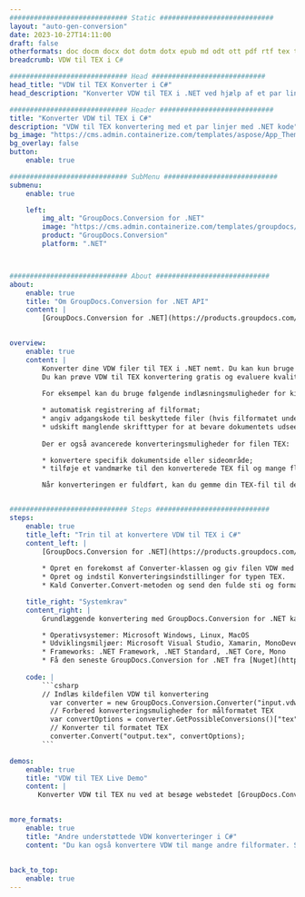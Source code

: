 ```yaml
---
############################# Static ############################
layout: "auto-gen-conversion"
date: 2023-10-27T14:11:00
draft: false
otherformats: doc docm docx dot dotm dotx epub md odt ott pdf rtf tex txt vdx vsdm vsdx vssm vssx vstm vstx vsx vtx xps
breadcrumb: VDW til TEX i C#

############################# Head ############################
head_title: "VDW til TEX Konverter i C#"
head_description: "Konverter VDW til TEX i .NET ved hjælp af et par linjer kode. Brug GroupDocs Document Conversion API til at konvertere over 160 filformater."

############################# Header ############################
title: "Konverter VDW til TEX i C#"
description: "VDW til TEX konvertering med et par linjer med .NET kode"
bg_image: "https://cms.admin.containerize.com/templates/aspose/App_Themes/V3/images/bg/header1.png"
bg_overlay: false
button:
    enable: true

############################# SubMenu ############################
submenu:
    enable: true

    left:
        img_alt: "GroupDocs.Conversion for .NET"
        image: "https://cms.admin.containerize.com/templates/groupdocs/images/product-logos/90x90-noborder/groupdocs-conversion-net.png"
        product: "GroupDocs.Conversion"
        platform: ".NET"



############################# About ############################
about:
    enable: true
    title: "Om GroupDocs.Conversion for .NET API"
    content: |
        [GroupDocs.Conversion for .NET](https://products.groupdocs.com/conversion/net/) kan bruges til at konvertere Microsoft Word, Excel, PowerPoint, PDF, Visio og andre formater. GroupDocs.Conversion er en selvstændig API, der er velegnet til back-end og interne systemer, hvor høj ydeevne er påkrævet. Det afhænger ikke af nogen software som Microsoft eller Open Office.
    

overview:
    enable: true
    content: |
        Konverter dine VDW filer til TEX i .NET nemt. Du kan kun bruge et par C# kodelinjer i enhver platform efter eget valg, såsom - Windows, Linux, macOS.
        Du kan prøve VDW til TEX konvertering gratis og evaluere kvaliteten af ​​konverteringsresultaterne. Sammen med simple filkonverteringsscenarier kan du prøve mere avancerede muligheder for at indlæse kilden VDW fil og for at gemme output TEX resultat. 
        
        For eksempel kan du bruge følgende indlæsningsmuligheder for kilden VDW:

        * automatisk registrering af filformat;
        * angiv adgangskode til beskyttede filer (hvis filformatet understøtter det);
        * udskift manglende skrifttyper for at bevare dokumentets udseende.
        
        Der er også avancerede konverteringsmuligheder for filen TEX:

        * konvertere specifik dokumentside eller sideområde;
        * tilføje et vandmærke til den konverterede TEX fil og mange flere.

        Når konverteringen er fuldført, kan du gemme din TEX-fil til den lokale filsti eller ethvert tredjepartslager som FTP, Amazon S3, Google Drive, Dropbox osv. Bemærk venligst - for at konvertere VDW til {{ TO}} er der ikke behov for yderligere software installeret - som MS Office, Open Office, Adobe Acrobat Reader osv.


############################# Steps ############################
steps:
    enable: true
    title_left: "Trin til at konvertere VDW til TEX i C#"
    content_left: |
        [GroupDocs.Conversion for .NET](https://products.groupdocs.com/conversion/net/) gør det nemt for udviklere at konvertere en VDW fil til TEX med et par linjer kode.
        
        * Opret en forekomst af Converter-klassen og giv filen VDW med den fulde sti
        * Opret og indstil Konverteringsindstillinger for typen TEX.
        * Kald Converter.Convert-metoden og send den fulde sti og format (TEX) som en parameter

    title_right: "Systemkrav"
    content_right: |
        Grundlæggende konvertering med GroupDocs.Conversion for .NET kan udføres med nogle få enkle trin. Vores API'er understøttes på alle større platforme og operativsystemer. Før du udfører koden nedenfor, skal du sørge for, at du har følgende forudsætninger installeret på dit system.

        * Operativsystemer: Microsoft Windows, Linux, MacOS
        * Udviklingsmiljøer: Microsoft Visual Studio, Xamarin, MonoDevelop
        * Frameworks: .NET Framework, .NET Standard, .NET Core, Mono
        * Få den seneste GroupDocs.Conversion for .NET fra [Nuget](https://www.nuget.org/packages/groupdocs.conversion)
         
    code: |
        ```csharp    
        // Indlæs kildefilen VDW til konvertering
          var converter = new GroupDocs.Conversion.Converter("input.vdw");
          // Forbered konverteringsmuligheder for målformatet TEX
          var convertOptions = converter.GetPossibleConversions()["tex"].ConvertOptions;
          // Konverter til formatet TEX
          converter.Convert("output.tex", convertOptions);
        ```

demos:
    enable: true
    title: "VDW til TEX Live Demo"
    content: |
       Konverter VDW til TEX nu ved at besøge webstedet [GroupDocs.Conversion App](https://products.groupdocs.app/conversion/family). Online demo har følgende fordele
          

more_formats:
    enable: true
    title: "Andre understøttede VDW konverteringer i C#"
    content: "Du kan også konvertere VDW til mange andre filformater. Se venligst listen nedenfor."
       
       
back_to_top:
    enable: true
---
```

